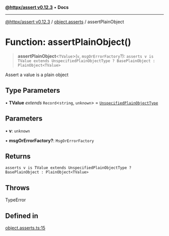 [**@httpx/assert v0.12.3**](../../README.md) • **Docs**

***

[@httpx/assert v0.12.3](../../README.md) / [object.asserts](../README.md) / assertPlainObject

# Function: assertPlainObject()

> **assertPlainObject**\<`TValue`\>(`v`, `msgOrErrorFactory`?): `asserts v is TValue extends UnspecifiedPlainObjectType ? BasePlainObject : PlainObject<TValue>`

Assert a value is a plain object

## Type Parameters

• **TValue** *extends* `Record`\<`string`, `unknown`\> = [`UnspecifiedPlainObjectType`](../../object.internal.types/type-aliases/UnspecifiedPlainObjectType.md)

## Parameters

• **v**: `unknown`

• **msgOrErrorFactory?**: `MsgOrErrorFactory`

## Returns

`asserts v is TValue extends UnspecifiedPlainObjectType ? BasePlainObject : PlainObject<TValue>`

## Throws

TypeError

## Defined in

[object.asserts.ts:15](https://github.com/belgattitude/httpx/blob/efdc4c7f5d90eb963a8ba204526e9494bbd080b8/packages/assert/src/object.asserts.ts#L15)
